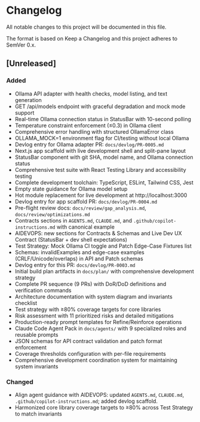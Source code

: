 # Changelog

All notable changes to this project will be documented in this file.

The format is based on Keep a Changelog and this project adheres to SemVer 0.x.

## [Unreleased]
### Added
- Ollama API adapter with health checks, model listing, and text generation
- GET /api/models endpoint with graceful degradation and mock mode support
- Real-time Ollama connection status in StatusBar with 10-second polling
- Temperature constraint enforcement (≤0.3) in Ollama client
- Comprehensive error handling with structured OllamaError class
- OLLAMA_MOCK=1 environment flag for CI/testing without local Ollama
- Devlog entry for Ollama adapter PR: `docs/devlog/PR-0005.md`
- Next.js app scaffold with live development shell and split-pane layout
- StatusBar component with git SHA, model name, and Ollama connection status
- Comprehensive test suite with React Testing Library and accessibility testing
- Complete development toolchain: TypeScript, ESLint, Tailwind CSS, Jest
- Empty state guidance for Ollama model setup
- Hot module replacement for live development at http://localhost:3000
- Devlog entry for app scaffold PR: `docs/devlog/PR-0004.md`
- Pre-flight review docs: `docs/review/gap_analysis.md`, `docs/review/optimizations.md`
- Contracts sections in `AGENTS.md`, `CLAUDE.md`, and `.github/copilot-instructions.md` with canonical example
- AIDEVOPS: new sections for Contracts & Schemas and Live Dev UX Contract (StatusBar + dev shell expectations)
- Test Strategy: Mock Ollama CI toggle and Patch Edge-Case Fixtures list
- Schemas: invalidExamples and edge-case examples (CRLF/Unicode/overlaps) in API and Patch schemas
- Devlog entry for this PR: `docs/devlog/PR-0003.md`
- Initial build plan artifacts in `docs/plan/` with comprehensive development strategy
- Complete PR sequence (9 PRs) with DoR/DoD definitions and verification commands  
- Architecture documentation with system diagram and invariants checklist
- Test strategy with ≥80% coverage targets for core libraries
- Risk assessment with 11 prioritized risks and detailed mitigations
- Production-ready prompt templates for Refine/Reinforce operations
- Claude Code Agent Pack in `docs/agents/` with 9 specialized roles and reusable prompts
- JSON schemas for API contract validation and patch format enforcement
- Coverage thresholds configuration with per-file requirements
- Comprehensive development coordination system for maintaining system invariants

### Changed
- Align agent guidance with AIDEVOPS: updated `AGENTS.md`, `CLAUDE.md`, `.github/copilot-instructions.md`; added devlog scaffold.
- Harmonized core library coverage targets to ≥80% across Test Strategy to match invariants
